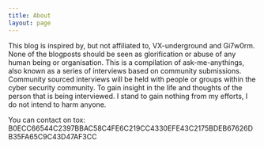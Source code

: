 ```yaml
---
title: About
layout: page
---
```


This blog is inspired by, but not affiliated to, VX-underground and Gi7w0rm.
None of the blogposts should be seen as glorification or abuse of any human being or organisation.
This is a compilation of ask-me-anythings, also known as a series of interviews based on community submissions. 
Community sourced interviews will be held with people or groups within the cyber security community.
To gain insight in the life and thoughts of the person that is being interviewed.
I stand to gain nothing from my efforts, I do not intend to harm anyone.

You can contact on tox: B0ECC66544C2397BBAC58C4FE6C219CC4330EFE43C2175BDEB67626DB35FA65C9C43D47AF3CC
